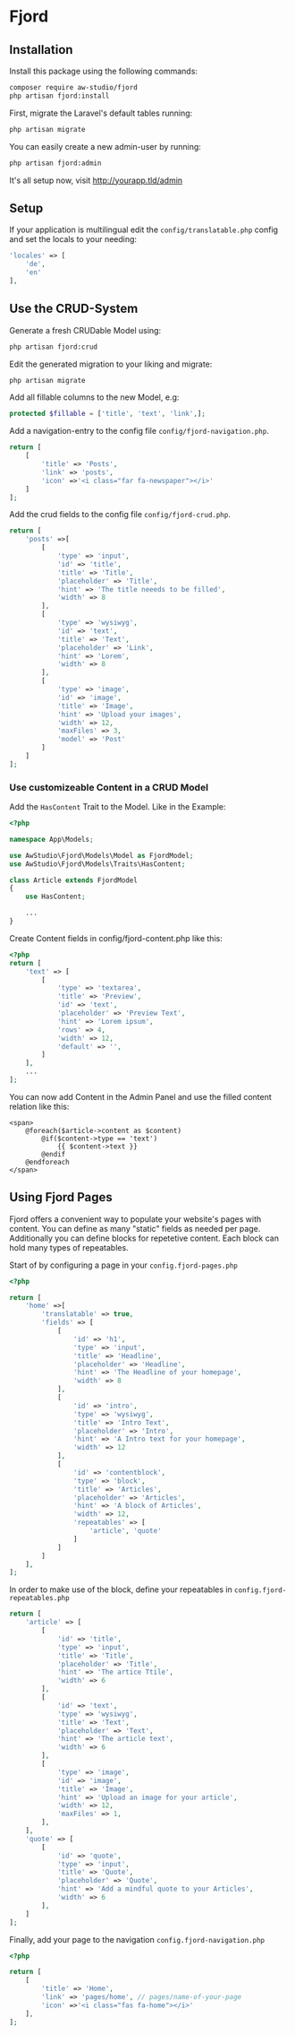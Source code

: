 # Fjord

## Installation

Install this package using the following commands:

```bash
composer require aw-studio/fjord
php artisan fjord:install
```

First, migrate the Laravel's default tables running:

```bash
php artisan migrate
```

You can easily create a new admin-user by running:

```bash
php artisan fjord:admin
```

It's all setup now, visit http://yourapp.tld/admin

## Setup

If your application is multilingual edit the `config/translatable.php` config
and set the locals to your needing:

```php
'locales' => [
    'de',
    'en'
],
```

## Use the CRUD-System

Generate a fresh CRUDable Model using:

```bash
php artisan fjord:crud
```

Edit the generated migration to your liking and migrate:

```bash
php artisan migrate
```

Add all fillable columns to the new Model, e.g:

```php
protected $fillable = ['title', 'text', 'link',];
```

Add a navigation-entry to the config file `config/fjord-navigation.php`.

```php
return [
    [
        'title' => 'Posts',
        'link' => 'posts',
        'icon' =>'<i class="far fa-newspaper"></i>'
    ]
];
```

Add the crud fields to the config file `config/fjord-crud.php`.

```php
return [
    'posts' =>[
        [
            'type' => 'input',
            'id' => 'title',
            'title' => 'Title',
            'placeholder' => 'Title',
            'hint' => 'The title neeeds to be filled',
            'width' => 8
        ],
        [
            'type' => 'wysiwyg',
            'id' => 'text',
            'title' => 'Text',
            'placeholder' => 'Link',
            'hint' => 'Lorem',
            'width' => 8
        ],
        [
            'type' => 'image',
            'id' => 'image',
            'title' => 'Image',
            'hint' => 'Upload your images',
            'width' => 12,
            'maxFiles' => 3,
            'model' => 'Post'
        ]
    ]
];
```

### Use customizeable Content in a CRUD Model

Add the `HasContent` Trait to the Model. Like in the Example:

```php
<?php

namespace App\Models;

use AwStudio\Fjord\Models\Model as FjordModel;
use AwStudio\Fjord\Models\Traits\HasContent;

class Article extends FjordModel
{
    use HasContent;

    ...
}
```

Create Content fields in config/fjord-content.php like this:

```php
<?php
return [
    'text' => [
        [
            'type' => 'textarea',
            'title' => 'Preview',
            'id' => 'text',
            'placeholder' => 'Preview Text',
            'hint' => 'Lorem ipsum',
            'rows' => 4,
            'width' => 12,
            'default' => '',
        ]
    ],
    ...
];
```

You can now add Content in the Admin Panel and use the filled content relation like this:

```blade
<span>
    @foreach($article->content as $content)
        @if($content->type == 'text')
            {{ $content->text }}
        @endif
    @endforeach
</span>
```

## Using Fjord Pages

Fjord offers a convenient way to populate your website's pages with content.
You can define as many "static" fields as needed per page.
Additionally you can define blocks for repetetive content. Each block can hold
many types of repeatables.

Start of by configuring a page in your `config.fjord-pages.php`

```php
<?php

return [
    'home' =>[
        'translatable' => true,
        'fields' => [
            [
                'id' => 'h1',
                'type' => 'input',
                'title' => 'Headline',
                'placeholder' => 'Headline',
                'hint' => 'The Headline of your homepage',
                'width' => 8
            ],
            [
                'id' => 'intro',
                'type' => 'wysiwyg',
                'title' => 'Intro Text',
                'placeholder' => 'Intro',
                'hint' => 'A Intro text for your homepage',
                'width' => 12
            ],
            [
                'id' => 'contentblock',
                'type' => 'block',
                'title' => 'Articles',
                'placeholder' => 'Articles',
                'hint' => 'A block of Articles',
                'width' => 12,
                'repeatables' => [
                    'article', 'quote'
                ]
            ]
        ]
    ],
];
```

In order to make use of the block, define your repeatables in `config.fjord-repeatables.php`

```php
return [
    'article' => [
        [
            'id' => 'title',
            'type' => 'input',
            'title' => 'Title',
            'placeholder' => 'Title',
            'hint' => 'The artice Ttile',
            'width' => 6
        ],
        [
            'id' => 'text',
            'type' => 'wysiwyg',
            'title' => 'Text',
            'placeholder' => 'Text',
            'hint' => 'The article text',
            'width' => 6
        ],
        [
            'type' => 'image',
            'id' => 'image',
            'title' => 'Image',
            'hint' => 'Upload an image for your article',
            'width' => 12,
            'maxFiles' => 1,
        ],
    ],
    'quote' => [
        [
            'id' => 'quote',
            'type' => 'input',
            'title' => 'Quote',
            'placeholder' => 'Quote',
            'hint' => 'Add a mindful quote to your Articles',
            'width' => 6
        ],
    ]
];
```

Finally, add your page to the navigation `config.fjord-navigation.php`

```php
<?php

return [
    [
        'title' => 'Home',
        'link' => 'pages/home', // pages/name-of-your-page
        'icon' =>'<i class="fas fa-home"></i>'
    ],
];
```
